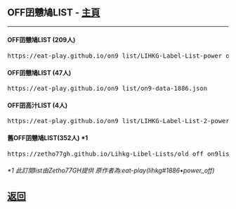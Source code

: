 <h2>OFF囝戇鳩LIST - <a href="https://bit.ly/lihkg_on9_list">主頁</a></h2>
<hr />

<h4>OFF囝戇鳩LIST (209人)</h4>
<div class="off_on9_list1"><pre>https://eat-play.github.io/on9_list/LIHKG-Label-List-power_off-1886.json</pre></div>
<h4>OFF囝戇鳩LIST (47人)</h4>
<div class="off_on9_list2"><pre>https://eat-play.github.io/on9_list/on9-data-1886.json </pre></div>
<h4>OFF囝高汁LIST (4人)</h4>
<div class="off_on9_list3"><pre>https://eat-play.github.io/on9_list/LIHKG-Label-List-2-power_off-1886.json </pre></div>
<h4>舊OFF囝戇鳩LIST(352人) *1</h4>
<div class="off_on9_list4"><pre>https://zetho77gh.github.io/Lihkg-Libel-Lists/old_off_on9list.json</pre></div>
<h6>*1 此訂閱list由Zetho77GH提供 原作者為:eat-play(lihkg#1886•power_off)</h6>
<h2><a href="./">返回</a></h2>
